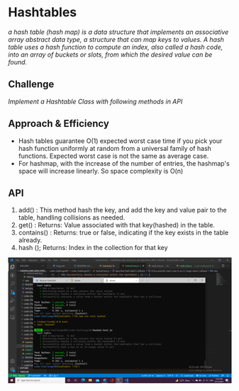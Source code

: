 # Hashtables
*a hash table (hash map) is a data structure that implements an associative array abstract data type, a structure that can map keys to values. A hash table uses a hash function to compute an index, also called a hash code, into an array of buckets or slots, from which the desired value can be found.*

## Challenge
*Implement a Hashtable Class with  following methods in API*

## Approach & Efficiency
 - Hash tables guarantee O(1) expected worst case time if you pick your hash function uniformly at random from a universal family of hash functions. Expected worst case is not the same as average case.
 - For hashmap, with the increase of the number of entries, the hashmap's space will increase linearly. So space complexity is O(n)
## API
1. add() : This method  hash the key, and add the key and value pair to the table, handling collisions as needed.
2. get() : Returns: Value associated with that key(hashed) in the table.
3. contains() : Returns: true or false, indicating if the key exists in the table already.
4. hash (); Returns: Index in the collection for that key


![img](test.png)

